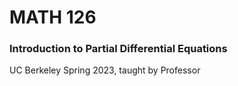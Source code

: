 # MATH 126
### Introduction to Partial Differential Equations
UC Berkeley Spring 2023, taught by Professor
